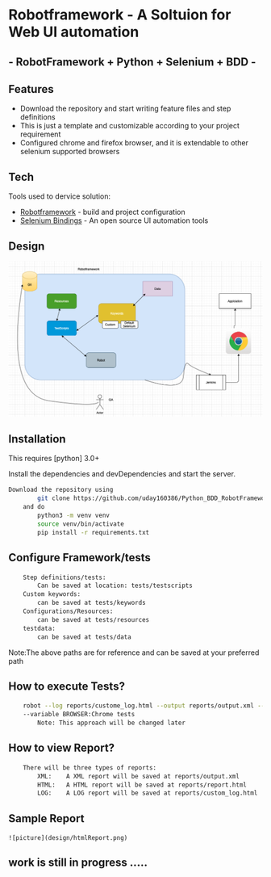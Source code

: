 # Robotframework - A Soltuion for Web UI automation
## - RobotFramework + Python + Selenium + BDD -
## Features

- Download the repository and start writing feature files and step definitions
- This is just a template and customizable according to your project requirement
- Configured chrome and firefox browser, and it is extendable to other selenium supported browsers

## Tech

Tools used to dervice solution:

- [Robotframework] - build and project configuration
- [Selenium Bindings] - An open source UI automation tools

## Design

![picture](design/Design.png)
## Installation

This requires [python] 3.0+

Install the dependencies and devDependencies and start the server.

```sh
Download the repository using
        git clone https://github.com/uday160386/Python_BDD_RobotFramework_Selneium_boiler_plate.git
    and do
        python3 -m venv venv
        source venv/bin/activate
        pip install -r requirements.txt
```

## Configure Framework/tests
```sh
    Step definitions/tests: 
        Can be saved at location: tests/testscripts
    Custom keywords: 
        can be saved at tests/keywords
    Configurations/Resources:
        can be saved at tests/resources
    testdata: 
        can be saved at tests/data
```
Note:The above paths are for reference and can be saved at your preferred path
## How to execute Tests?
```sh
    robot --log reports/custome_log.html --output reports/output.xml --report reports/report.html 
    --variable BROWSER:Chrome tests 
        Note: This approach will be changed later
```

## How to view Report?
```sh
    There will be three types of reports:
        XML:    A XML report will be saved at reports/output.xml
        HTML:   A HTML report will be saved at reports/report.html
        LOG:    A LOG report will be saved at reports/custom_log.html
```

## Sample Report
    ![picture](design/htmlReport.png)

## work is still in progress .....

[//]: # (These are reference links used in the body of this note and get stripped out when the markdown processor does its job. There is no need to format nicely because it shouldn't be seen. Thanks SO - http://stackoverflow.com/questions/4823468/store-comments-in-markdown-syntax)

[RobotFramework]: <https://robotframework.org/>
[Selenium Bindings]: <https://robotframework.org/SeleniumLibrary/SeleniumLibrary.html>
